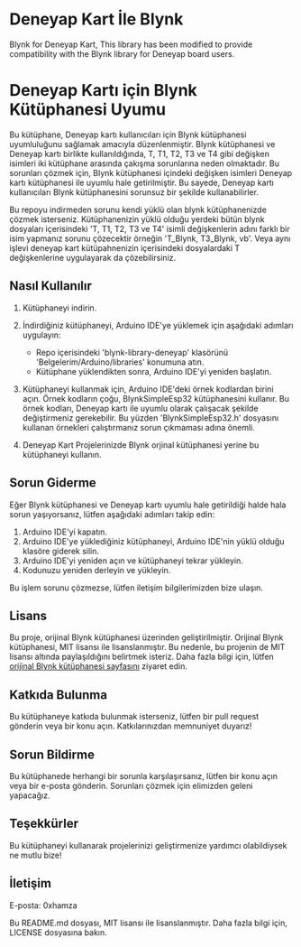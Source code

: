 # Deneyap Kart İle Blynk
Blynk for Deneyap Kart, This library has been modified to provide compatibility with the Blynk library for Deneyap board users.

# Deneyap Kartı için Blynk Kütüphanesi Uyumu

Bu kütüphane, Deneyap kartı kullanıcıları için Blynk kütüphanesi uyumluluğunu sağlamak amacıyla düzenlenmiştir. Blynk kütüphanesi ve Deneyap kartı birlikte kullanıldığında, T, T1, T2, T3 ve T4 gibi değişken isimleri iki kütüphane arasında çakışma sorunlarına neden olmaktadır. Bu sorunları çözmek için, Blynk kütüphanesi içindeki değişken isimleri Deneyap kartı kütüphanesi ile uyumlu hale getirilmiştir. Bu sayede, Deneyap kartı kullanıcıları Blynk kütüphanesini sorunsuz bir şekilde kullanabilirler.

Bu repoyu indirmeden sorunu kendi yüklü olan blynk kütüphanenizde çözmek isterseniz. Kütüphanenizin yüklü olduğu yerdeki bütün blynk dosyaları içerisindeki 'T, T1, T2, T3 ve T4' isimli değişkenlerin adını farklı bir isim yapmanız sorunu çözecektir örneğin 'T_Blynk, T3_Blynk, vb'. Veya aynı işlevi deneyap kart kütüpahnenizin içerisindeki dosyalardaki T değişkenlerine uygulayarak da çözebilirsiniz.

## Nasıl Kullanılır

1. Kütüphaneyi indirin.
2. İndirdiğiniz kütüphaneyi, Arduino IDE'ye yüklemek için aşağıdaki adımları uygulayın:

    - Repo içerisindeki 'blynk-library-deneyap' klasörünü 'Belgelerim/Arduino/libraries' konumuna atın.
    - Kütüphane yüklendikten sonra, Arduino IDE'yi yeniden başlatın.

3. Kütüphaneyi kullanmak için, Arduino IDE'deki örnek kodlardan birini açın. Örnek kodların çoğu, BlynkSimpleEsp32 kütüphanesini kullanır. Bu örnek kodları, Deneyap kartı ile uyumlu olarak çalışacak şekilde değiştirmeniz gerekebilir. Bu yüzden 'BlynkSimpleEsp32.h' dosyasını kullanan örnekleri çalıştırmanız sorun çıkmaması adına önemli.
4. Deneyap Kart Projelerinizde Blynk orjinal kütüphanesi yerine bu kütüphaneyi kullanın.

## Sorun Giderme

Eğer Blynk kütüphanesi ve Deneyap kartı uyumlu hale getirildiği halde hala sorun yaşıyorsanız, lütfen aşağıdaki adımları takip edin:

1. Arduino IDE'yi kapatın.
2. Arduino IDE'ye yüklediğiniz kütüphaneyi, Arduino IDE'nin yüklü olduğu klasöre giderek silin.
3. Arduino IDE'yi yeniden açın ve kütüphaneyi tekrar yükleyin.
4. Kodunuzu yeniden derleyin ve yükleyin.

Bu işlem sorunu çözmezse, lütfen iletişim bilgilerimizden bize ulaşın.

## Lisans

Bu proje, orijinal Blynk kütüphanesi üzerinden geliştirilmiştir. Orijinal Blynk kütüphanesi, MIT lisansı ile lisanslanmıştır. Bu nedenle, bu projenin de MIT lisansı altında paylaşıldığını belirtmek isteriz. Daha fazla bilgi için, lütfen [orijinal Blynk kütüphanesi sayfasını](https://github.com/blynkkk/blynk-library) ziyaret edin.

## Katkıda Bulunma

Bu kütüphaneye katkıda bulunmak isterseniz, lütfen bir pull request gönderin veya bir konu açın. Katkılarınızdan memnuniyet duyarız!

## Sorun Bildirme

Bu kütüphanede herhangi bir sorunla karşılaşırsanız, lütfen bir konu açın veya bir e-posta gönderin. Sorunları çözmek için elimizden geleni yapacağız.

## Teşekkürler

Bu kütüphaneyi kullanarak projelerinizi geliştirmenize yardımcı olabildiysek ne mutlu bize! 

## İletişim

E-posta: 0xhamza

Bu README.md dosyası, MIT lisansı ile lisanslanmıştır. Daha fazla bilgi için, LICENSE dosyasına bakın.
